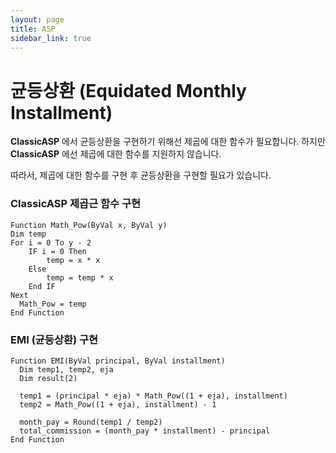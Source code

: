 ```yaml
---
layout: page
title: ASP
sidebar_link: true
---
```


# 균등상환 (Equidated Monthly Installment)
**ClassicASP** 에서 균등상환을 구현하기 위해선 제곱에 대한 함수가 필요합니다. 하지만 **ClassicASP** 에선 제곱에 대한 함수를 지원하지 않습니다.

따라서, 제곱에 대한 함수를 구현 후 균등상환을 구현할 필요가 있습니다.



### ClassicASP 제곱근 함수 구현
```vbscript
Function Math_Pow(ByVal x, ByVal y) 
Dim temp
For i = 0 To y - 2
    IF i = 0 Then
        temp = x * x
    Else
        temp = temp * x
    End IF
Next
  Math_Pow = temp
End Function
```


### EMI (균등상환) 구현 

```vbscript
Function EMI(ByVal principal, ByVal installment)
  Dim temp1, temp2, eja 
  Dim result(2)
  
  temp1 = (principal * eja) * Math_Pow((1 + eja), installment)
  temp2 = Math_Pow((1 + eja), installment) - 1 
  
  month_pay = Round(temp1 / temp2)
  total_commission = (month_pay * installment) - principal
End Function  
```









### 